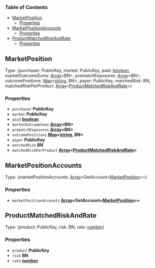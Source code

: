 <!-- Generated by documentation.js. Update this documentation by updating the source code. -->

### Table of Contents

*   [MarketPosition][1]
    *   [Properties][2]
*   [MarketPositionAccounts][3]
    *   [Properties][4]
*   [ProductMatchedRiskAndRate][5]
    *   [Properties][6]

## MarketPosition

Type: {purchaser: PublicKey, market: PublicKey, paid: [boolean][7], marketOutcomeSums: [Array][8]\<BN>, prematchExposures: [Array][8]\<BN>, outcomePositions: [Map][9]<[string][10], BN>, payer: PublicKey, matchedRisk: BN, matchedRiskPerProduct: [Array][8]<[ProductMatchedRiskAndRate][5]>}

### Properties

*   `purchaser` **PublicKey**&#x20;
*   `market` **PublicKey**&#x20;
*   `paid` **[boolean][7]**&#x20;
*   `marketOutcomeSums` **[Array][8]\<BN>**&#x20;
*   `prematchExposures` **[Array][8]\<BN>**&#x20;
*   `outcomePositions` **[Map][9]<[string][10], BN>**&#x20;
*   `payer` **PublicKey**&#x20;
*   `matchedRisk` **BN**&#x20;
*   `matchedRiskPerProduct` **[Array][8]<[ProductMatchedRiskAndRate][5]>**&#x20;

## MarketPositionAccounts

Type: {marketPositionAccounts: [Array][8]\<GetAccount<[MarketPosition][1]>>}

### Properties

*   `marketPositionAccounts` **[Array][8]\<GetAccount<[MarketPosition][1]>>**&#x20;

## ProductMatchedRiskAndRate

Type: {product: PublicKey, risk: BN, rate: [number][11]}

### Properties

*   `product` **PublicKey**&#x20;
*   `risk` **BN**&#x20;
*   `rate` **[number][11]**&#x20;

[1]: #marketposition

[2]: #properties

[3]: #marketpositionaccounts

[4]: #properties-1

[5]: #productmatchedriskandrate

[6]: #properties-2

[7]: https://developer.mozilla.org/docs/Web/JavaScript/Reference/Global_Objects/Boolean

[8]: https://developer.mozilla.org/docs/Web/JavaScript/Reference/Global_Objects/Array

[9]: https://developer.mozilla.org/docs/Web/JavaScript/Reference/Global_Objects/Map

[10]: https://developer.mozilla.org/docs/Web/JavaScript/Reference/Global_Objects/String

[11]: https://developer.mozilla.org/docs/Web/JavaScript/Reference/Global_Objects/Number
